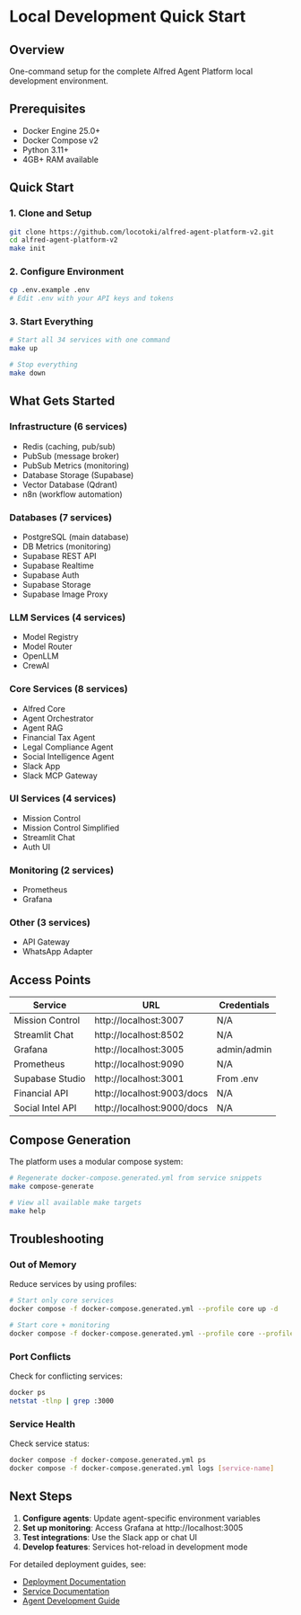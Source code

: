 # Local Development Quick Start

## Overview
One-command setup for the complete Alfred Agent Platform local development environment.

## Prerequisites
- Docker Engine 25.0+
- Docker Compose v2
- Python 3.11+
- 4GB+ RAM available

## Quick Start

### 1. Clone and Setup
```bash
git clone https://github.com/locotoki/alfred-agent-platform-v2.git
cd alfred-agent-platform-v2
make init
```

### 2. Configure Environment
```bash
cp .env.example .env
# Edit .env with your API keys and tokens
```

### 3. Start Everything
```bash
# Start all 34 services with one command
make up

# Stop everything
make down
```

## What Gets Started

### Infrastructure (6 services)
- Redis (caching, pub/sub)
- PubSub (message broker)
- PubSub Metrics (monitoring)
- Database Storage (Supabase)
- Vector Database (Qdrant)
- n8n (workflow automation)

### Databases (7 services)
- PostgreSQL (main database)
- DB Metrics (monitoring)
- Supabase REST API
- Supabase Realtime
- Supabase Auth
- Supabase Storage
- Supabase Image Proxy

### LLM Services (4 services)
- Model Registry
- Model Router
- OpenLLM
- CrewAI

### Core Services (8 services)
- Alfred Core
- Agent Orchestrator
- Agent RAG
- Financial Tax Agent
- Legal Compliance Agent
- Social Intelligence Agent
- Slack App
- Slack MCP Gateway

### UI Services (4 services)
- Mission Control
- Mission Control Simplified
- Streamlit Chat
- Auth UI

### Monitoring (2 services)
- Prometheus
- Grafana

### Other (3 services)
- API Gateway
- WhatsApp Adapter

## Access Points

| Service | URL | Credentials |
|---------|-----|-------------|
| Mission Control | http://localhost:3007 | N/A |
| Streamlit Chat | http://localhost:8502 | N/A |
| Grafana | http://localhost:3005 | admin/admin |
| Prometheus | http://localhost:9090 | N/A |
| Supabase Studio | http://localhost:3001 | From .env |
| Financial API | http://localhost:9003/docs | N/A |
| Social Intel API | http://localhost:9000/docs | N/A |

## Compose Generation

The platform uses a modular compose system:

```bash
# Regenerate docker-compose.generated.yml from service snippets
make compose-generate

# View all available make targets
make help
```

## Troubleshooting

### Out of Memory
Reduce services by using profiles:
```bash
# Start only core services
docker compose -f docker-compose.generated.yml --profile core up -d

# Start core + monitoring
docker compose -f docker-compose.generated.yml --profile core --profile monitoring up -d
```

### Port Conflicts
Check for conflicting services:
```bash
docker ps
netstat -tlnp | grep :3000
```

### Service Health
Check service status:
```bash
docker compose -f docker-compose.generated.yml ps
docker compose -f docker-compose.generated.yml logs [service-name]
```

## Next Steps

1. **Configure agents**: Update agent-specific environment variables
2. **Set up monitoring**: Access Grafana at http://localhost:3005
3. **Test integrations**: Use the Slack app or chat UI
4. **Develop features**: Services hot-reload in development mode

For detailed deployment guides, see:
- [Deployment Documentation](docs/deployment/)
- [Service Documentation](docs/services/)
- [Agent Development Guide](docs/agents/)